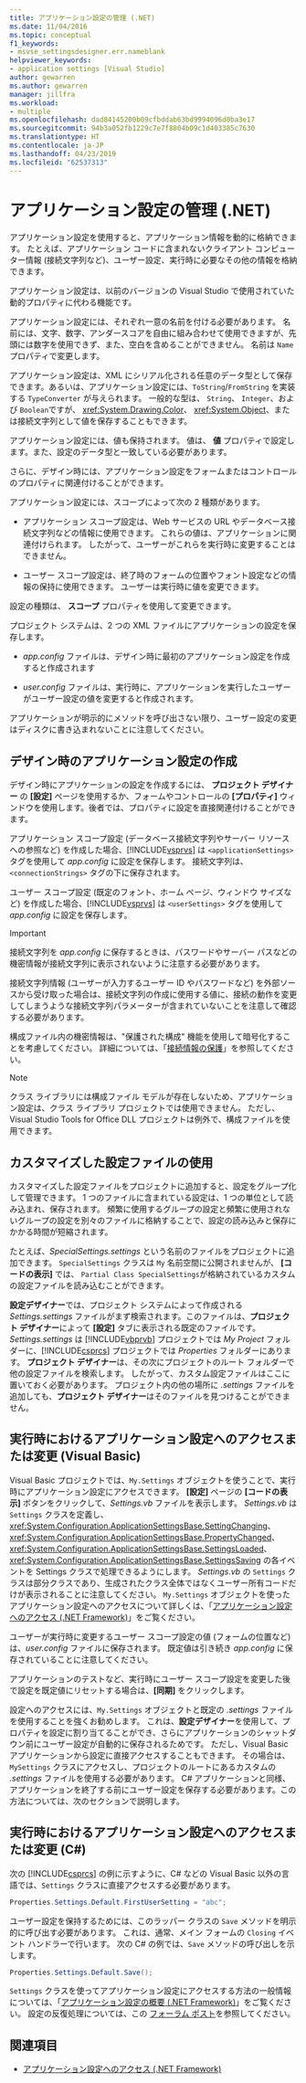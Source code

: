 ```yaml
---
title: アプリケーション設定の管理 (.NET)
ms.date: 11/04/2016
ms.topic: conceptual
f1_keywords:
- msvse_settingsdesigner.err.nameblank
helpviewer_keywords:
- application settings [Visual Studio]
author: gewarren
ms.author: gewarren
manager: jillfra
ms.workload:
- multiple
ms.openlocfilehash: dad84145200b09cfbddab63bd9994096d0ba3e17
ms.sourcegitcommit: 94b3a052fb1229c7e7f8804b09c1d403385c7630
ms.translationtype: HT
ms.contentlocale: ja-JP
ms.lasthandoff: 04/23/2019
ms.locfileid: "62537313"
---
```

# <a name="manage-application-settings-net"></a>アプリケーション設定の管理 (.NET)

アプリケーション設定を使用すると、アプリケーション情報を動的に格納できます。 たとえば、アプリケーション コードに含まれないクライアント コンピューター情報 (接続文字列など)、ユーザー設定、実行時に必要なその他の情報を格納できます。

アプリケーション設定は、以前のバージョンの Visual Studio で使用されていた動的プロパティに代わる機能です。

アプリケーション設定には、それぞれ一意の名前を付ける必要があります。 名前には、文字、数字、アンダースコアを自由に組み合わせて使用できますが、先頭には数字を使用できず、また、空白を含めることができません。 名前は `Name` プロパティで変更します。

アプリケーション設定は、XML にシリアル化される任意のデータ型として保存できます。あるいは、アプリケーション設定には、`ToString`/`FromString` を実装する `TypeConverter` が与えられます。 一般的な型は、 `String`、 `Integer`、および `Boolean`ですが、 <xref:System.Drawing.Color>、 <xref:System.Object>、または接続文字列として値を保存することもできます。

アプリケーション設定には、値も保持されます。 値は、 **値** プロパティで設定します。また、設定のデータ型と一致している必要があります。

さらに、デザイン時には、アプリケーション設定をフォームまたはコントロールのプロパティに関連付けることができます。

アプリケーション設定には、スコープによって次の 2 種類があります。

- アプリケーション スコープ設定は、Web サービスの URL やデータベース接続文字列などの情報に使用できます。 これらの値は、アプリケーションに関連付けられます。 したがって、ユーザーがこれらを実行時に変更することはできません。

- ユーザー スコープ設定は、終了時のフォームの位置やフォント設定などの情報の保持に使用できます。 ユーザーは実行時に値を変更できます。

設定の種類は、 **スコープ** プロパティを使用して変更できます。

プロジェクト システムは、2 つの XML ファイルにアプリケーションの設定を保存します。

- *app.config* ファイルは、デザイン時に最初のアプリケーション設定を作成すると作成されます

- *user.config* ファイルは、実行時に、アプリケーションを実行したユーザーがユーザー設定の値を変更すると作成されます。

アプリケーションが明示的にメソッドを呼び出さない限り、ユーザー設定の変更はディスクに書き込まれないことに注意してください。

## <a name="create-application-settings-at-design-time"></a>デザイン時のアプリケーション設定の作成

デザイン時にアプリケーションの設定を作成するには、 **プロジェクト デザイナー** の **[設定]** ページを使用するか、フォームやコントロールの **[プロパティ]** ウィンドウを使用します。後者では、プロパティに設定を直接関連付けることができます。

アプリケーション スコープ設定 (データベース接続文字列やサーバー リソースへの参照など) を作成した場合、[!INCLUDE[vsprvs](../code-quality/includes/vsprvs_md.md)] は `<applicationSettings>` タグを使用して *app.config* に設定を保存します。 接続文字列は、 `<connectionStrings>` タグの下に保存されます。

ユーザー スコープ設定 (既定のフォント、ホーム ページ、ウィンドウ サイズなど) を作成した場合、[!INCLUDE[vsprvs](../code-quality/includes/vsprvs_md.md)] は `<userSettings>` タグを使用して *app.config* に設定を保存します。

> [!IMPORTANT]
> 接続文字列を *app.config* に保存するときは、パスワードやサーバー パスなどの機密情報が接続文字列に表示されないように注意する必要があります。
>
> 接続文字列情報 (ユーザーが入力するユーザー ID やパスワードなど) を外部ソースから受け取った場合は、接続文字列の作成に使用する値に、接続の動作を変更してしまうような接続文字列パラメーターが含まれていないことを注意して確認する必要があります。
>
> 構成ファイル内の機密情報は、"保護された構成" 機能を使用して暗号化することを考慮してください。 詳細については、「[接続情報の保護](/dotnet/framework/data/adonet/protecting-connection-information)」を参照してください。

> [!NOTE]
> クラス ライブラリには構成ファイル モデルが存在しないため、アプリケーション設定は、クラス ライブラリ プロジェクトでは使用できません。 ただし、Visual Studio Tools for Office DLL プロジェクトは例外で、構成ファイルを使用できます。

## <a name="use-customized-settings-files"></a>カスタマイズした設定ファイルの使用

カスタマイズした設定ファイルをプロジェクトに追加すると、設定をグループ化して管理できます。 1 つのファイルに含まれている設定は、1 つの単位として読み込まれ、保存されます。 頻繁に使用するグループの設定と頻繁に使用されないグループの設定を別々のファイルに格納することで、設定の読み込みと保存にかかる時間が短縮されます。

たとえば、*SpecialSettings.settings* という名前のファイルをプロジェクトに追加できます。 `SpecialSettings` クラスは `My` 名前空間に公開されませんが、 **[コードの表示]** では、 `Partial Class SpecialSettings`が格納されているカスタムの設定ファイルを読み込むことができます。

**設定デザイナー**では、プロジェクト システムによって作成される *Settings.settings* ファイルがまず検索されます。このファイルは、**プロジェクト デザイナー**によって **[設定]** タブに表示される既定のファイルです。*Settings.settings* は [!INCLUDE[vbprvb](../code-quality/includes/vbprvb_md.md)] プロジェクトでは *My Project* フォルダーに、[!INCLUDE[csprcs](../data-tools/includes/csprcs_md.md)] プロジェクトでは *Properties* フォルダーにあります。 **プロジェクト デザイナー**は、その次にプロジェクトのルート フォルダーで他の設定ファイルを検索します。 したがって、カスタム設定ファイルはここに置いておく必要があります。 プロジェクト内の他の場所に *.settings* ファイルを追加しても、**プロジェクト デザイナー**はそのファイルを見つけることができません。

## <a name="access-or-change-application-settings-at-run-time-in-visual-basic"></a>実行時におけるアプリケーション設定へのアクセスまたは変更 (Visual Basic)

Visual Basic プロジェクトでは、`My.Settings` オブジェクトを使うことで、実行時にアプリケーション設定にアクセスできます。 **[設定]** ページの **[コードの表示]** ボタンをクリックして、*Settings.vb* ファイルを表示します。 *Settings.vb* は `Settings` クラスを定義し、<xref:System.Configuration.ApplicationSettingsBase.SettingChanging>、<xref:System.Configuration.ApplicationSettingsBase.PropertyChanged>、<xref:System.Configuration.ApplicationSettingsBase.SettingsLoaded>、<xref:System.Configuration.ApplicationSettingsBase.SettingsSaving> の各イベントを Settings クラスで処理できるようにします。 *Settings.vb* の `Settings` クラスは部分クラスであり、生成されたクラス全体ではなくユーザー所有コードだけが表示されることに注意してください。 `My.Settings` オブジェクトを使ったアプリケーション設定へのアクセスについて詳しくは、「[アプリケーション設定へのアクセス (.NET Framework)](/dotnet/visual-basic/developing-apps/programming/app-settings/accessing-application-settings)」をご覧ください。

ユーザーが実行時に変更するユーザー スコープ設定の値 (フォームの位置など) は、*user.config* ファイルに保存されます。 既定値は引き続き *app.config* に保存されていることに注意してください。

アプリケーションのテストなど、実行時にユーザー スコープ設定を変更した後で設定を既定値にリセットする場合は、**[同期]** をクリックします。

設定へのアクセスには、`My.Settings` オブジェクトと既定の *.settings* ファイルを使用することを強くお勧めします。 これは、**設定デザイナー**を使用して、プロパティを設定に割り当てることができ、さらにアプリケーションのシャットダウン前にユーザー設定が自動的に保存されるためです。 ただし、Visual Basic アプリケーションから設定に直接アクセスすることもできます。 その場合は、`MySettings` クラスにアクセスし、プロジェクトのルートにあるカスタムの *.settings* ファイルを使用する必要があります。 C# アプリケーションと同様、アプリケーションを終了する前にユーザー設定を保存する必要があります。この方法については、次のセクションで説明します。

<!-- markdownlint-disable MD003 MD020 -->
## <a name="access-or-change-application-settings-at-run-time-in-c"></a>実行時におけるアプリケーション設定へのアクセスまたは変更 (C#)
<!-- markdownlint-enable MD003 MD020 -->

次の [!INCLUDE[csprcs](../data-tools/includes/csprcs_md.md)] の例に示すように、C# などの Visual Basic 以外の言語では、`Settings` クラスに直接アクセスする必要があります。

```csharp
Properties.Settings.Default.FirstUserSetting = "abc";
```

ユーザー設定を保持するためには、このラッパー クラスの `Save` メソッドを明示的に呼び出す必要があります。 これは、通常、メイン フォームの `Closing` イベント ハンドラーで行います。 次の C# の例では、`Save` メソッドの呼び出しを示します。

```csharp
Properties.Settings.Default.Save();
```

`Settings` クラスを使ってアプリケーション設定にアクセスする方法の一般情報については、「[アプリケーション設定の概要 (.NET Framework)](/dotnet/framework/winforms/advanced/application-settings-overview)」をご覧ください。 設定の反復処理については、この [フォーラム ポスト](https://social.msdn.microsoft.com/Forums/vstudio/40fbb470-f1e8-4a02-a4a0-9f62b54d0fc4/is-this-possible-propertiessettingsdefault?forum=csharpgeneral)を参照してください。

## <a name="see-also"></a>関連項目

- [アプリケーション設定へのアクセス (.NET Framework)](/dotnet/visual-basic/developing-apps/programming/app-settings/accessing-application-settings)
